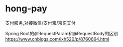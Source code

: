 # hong-pay
支付服务,对接微信/支付宝/京东支付

Spring Boot的@RequestParam和@RequestBody的区别 https://www.cnblogs.com/lxh520/p/8760664.html